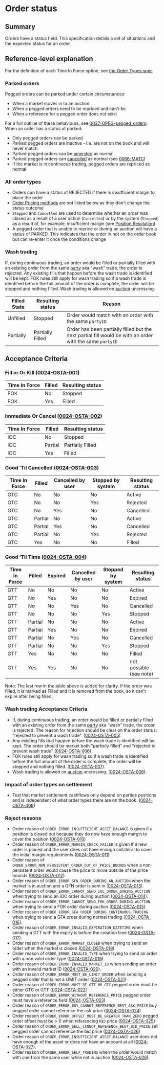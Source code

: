# Order status

## Summary

Orders have a status field. This specification details a set of situations and the expected status for an order.

## Reference-level explanation

For the definition of each Time In Force option, see [the Order Types spec](./0014-ORDT-order_types.md#time-in-force--validity)

### Parked orders

Pegged orders can be parked under certain circumstances:

- When a market moves in to an auction
- When a pegged orders need to be repriced and can't be
- When a reference for a pegged order does not exist

For a full outline of these behaviours, see [0037-OPEG-pegged_orders](./0037-OPEG-pegged_orders.md#guide-level-explanation). When an order has a status of parked:

- Only pegged orders can be parked
- Parked pegged orders are inactive - i.e. are not on the book and will never match.
- Parked pegged orders can be [amended](./0004-AMND-amends.md) as normal
- Parked pegged orders can [cancelled](./0033-OCAN-cancel_orders.md) as normal (see [0068-MATC](./0068-MATC-matching_engine.md#0068-MATC-033))
- If the market is in continuous trading, pegged orders are repriced as normal

### All order types

- Orders can have a status of REJECTED if there is insufficient margin to place the order
- [Order Pricing methods](./0014-ORDT-order_types.md) are not listed below as they don't change the status outcome
- `Stopped` and `Cancelled` are used to determine whether an order was closed as a result of a user action (`Cancelled`) or by the system (`Stopped`) as a result of, for example, insufficient margin (see [Position Resolution](./0012-POSR-position_resolution.md#position-resolution-algorithm))
- A pegged order that is unable to reprice or during an auction will have a status of PARKED. This indicates that the order in not on the order book but can re-enter it once the conditions change

### Wash trading

If, during continuous trading, an order would be filled or partially filled with an existing order from the same [party](./0017-PART-party.md) aka "wash" trade, the order is rejected. Any existing fills that happen before the wash trade is identified will be kept. FOK rules still apply for wash trading so if a wash trade is identified before the full amount of the order is complete, the order will be stopped and nothing filled.
Wash trading is allowed on [auction](0026-AUCT-auctions.md) uncrossing.

| Filled State | Resulting status | Reason |
|--------------|------------------|--------|
|   Unfilled   |     Stopped     | Order would match with an order with the same `partyID` |
|   Partially  |     Partially Filled     | Order has been partially filled but the next partial fill would be with an order with the same `partyID` |

## Acceptance Criteria

### Fill or Or Kill (<a name="0024-OSTA-001" href="#0024-OSTA-001">0024-OSTA-001</a>)


| Time In Force | Filled | Resulting status |
|---------------|--------|------------------|
|      FOK      |   No   |      Stopped     |
|      FOK      |   Yes  |      Filled      |

### Immediate Or Cancel (<a name="0024-OSTA-002" href="#0024-OSTA-002">0024-OSTA-002</a>)


| Time In Force | Filled  | Resulting status |
|---------------|---------|------------------|
|      IOC      |    No   |      Stopped     |
|      IOC      | Partial |      Partially Filled      |
|      IOC      |   Yes   |  Filled |

### Good ’Til Cancelled (<a name="0024-OSTA-003" href="#0024-OSTA-003">0024-OSTA-003</a>)


| Time In Force | Filled  | Cancelled by user | Stopped by system | Resulting status |
|---------------|---------|-------------------|-------------------|------------------|
|      GTC      |    No   |         No        |         No        |      Active      |
|      GTC      |    No   |         No        |        Yes        |      Rejected     |
|      GTC      |    No   |        Yes        |         No        |     Cancelled    |
|      GTC      | Partial |         No        |         No        |      Active      |
|      GTC      | Partial |        Yes        |         No        |     Cancelled    |
|      GTC      | Partial |         No        |        Yes        |      Rejected     |
|      GTC      |   Yes   |         No        |         No        |      Filled      |

### Good ’Til Time (<a name="0024-OSTA-004" href="#0024-OSTA-004">0024-OSTA-004</a>)


| Time In Force | Filled  | Expired | Cancelled by user | Stopped by system | Resulting status |
|---------------|---------|---------|-------------------|-------------------|------------------|
|      GTT      |    No   |    No   |         No        |         No        |      Active      |
|      GTT      |    No   |   Yes   |         No        |         No        |      Expired     |
|      GTT      |    No   |    No   |        Yes        |         No        |     Cancelled    |
|      GTT      |    No   |    No   |         No        |        Yes        |      Stopped     |
|      GTT      | Partial |    No   |         No        |         No        |      Active      |
|      GTT      | Partial |   Yes   |         No        |         No        |      Expired     |
|      GTT      | Partial |    No   |        Yes        |         No        |     Cancelled    |
|      GTT      | Partial |    No   |         No        |        Yes        |      Stopped     |
|      GTT      |   Yes   |    No   |         No        |         No        |      Filled      |
|      GTT      |   Yes   |   Yes   |         No        |         No        | not possible (see note) |

Note: The last row in the table above is added for clarity. If the order was filled, it is marked as Filled and it is removed from the book, so it can't expire after being filled.

### Wash trading Acceptance Criteria

- If, during continuous trading, an order would be filled or partially filled with an existing order from the same [party](./0017-PART-party.md) aka "wash" trade, the order is rejected. The reason for rejection should be clear on the order status: "rejected to prevent a wash trade". (<a name="0024-OSTA-005" href="#0024-OSTA-005">0024-OSTA-005</a>).
- Any existing fills that happen before the wash trade is identified will be kept. The order should be market both "partially filled" and "rejected to prevent wash trade" (<a name="0024-OSTA-006" href="#0024-OSTA-006">0024-OSTA-006</a>).
- FOK rules still apply for wash trading so if a wash trade is identified before the full amount of the order is complete, the order will be stopped and nothing filled. (<a name="0024-OSTA-007" href="#0024-OSTA-007">0024-OSTA-007</a>).
- Wash trading is allowed on [auction](0026-AUCT-auctions.md) uncrossing. (<a name="0024-OSTA-008" href="#0024-OSTA-008">0024-OSTA-008</a>).

### Impact of order types on settlement

- Test that market settlement cashflows only depend on parties positions and is independent of what order types there are on the book. (<a name="0024-OSTA-009" href="#0024-OSTA-009">0024-OSTA-009</a>)

### Reject reasons

- Order reason of `ORDER_ERROR_INSUFFICIENT_ASSET_BALANCE` is given if a position is closed out because they do now have enough margin to cover the position (<a name="0024-OSTA-010" href="#0024-OSTA-010">0024-OSTA-010</a>)
- Order reason of `ORDER_ERROR_MARGIN_CHECK_FAILED` is given if a new order is placed and the user does not have enough collateral to cover the initial margin requirements (<a name="0024-OSTA-011" href="#0024-OSTA-011">0024-OSTA-011</a>)
- Order reason of `ORDER_ERROR_NON_PERSISTENT_ORDER_OUT_OF_PRICE_BOUNDS` when a non persistent order would cause the price to move outside of the price bounds (<a name="0024-OSTA-012" href="#0024-OSTA-012">0024-OSTA-012</a>).
- Order reason of `ORDER_ERROR_GFN_ORDER_DURING_AN_AUCTION` when the market is in auction and a GFN order is sent in (<a name="0024-OSTA-013" href="#0024-OSTA-013">0024-OSTA-013</a>).
- Order reason of `ORDER_ERROR_CANNOT_SEND_IOC_ORDER_DURING_AUCTION` when trying to send an IOC order during auction (<a name="0024-OSTA-014" href="#0024-OSTA-014">0024-OSTA-014</a>).
- Order reason of `ORDER_ERROR_CANNOT_SEND_FOK_ORDER_DURING_AUCTION` when trying to send a FOK order during auction (<a name="0024-OSTA-015" href="#0024-OSTA-015">0024-OSTA-015</a>).
- Order reason of `ORDER_ERROR_GFA_ORDER_DURING_CONTINUOUS_TRADING` when trying to send a GFA order during normal trading (<a name="0024-OSTA-016" href="#0024-OSTA-016">0024-OSTA-016</a>).
- Order reason of `ORDER_ERROR_INVALID_EXPIRATION_DATETIME` when sending a GTT with the expiry is before the creation time (<a name="0024-OSTA-017" href="#0024-OSTA-017">0024-OSTA-017</a>).
- Order reason of `ORDER_ERROR_MARKET_CLOSED` when trying to send an order when the market is closed (<a name="0024-OSTA-018" href="#0024-OSTA-018">0024-OSTA-018</a>).
- Order reason of `ORDER_ERROR_INVALID_TYPE` when trying to send an order with a non valid order type (<a name="0024-OSTA-019" href="#0024-OSTA-019">0024-OSTA-019</a>).
- Order reason of `ORDER_ERROR_INVALID_MARKET_ID` when sending an order with an invalid market ID (<a name="0024-OSTA-020" href="#0024-OSTA-020">0024-OSTA-020</a>).
- Order reason of `ORDER_ERROR_MUST_BE_LIMIT_ORDER` when sending a pegged order that is not a LIMIT order (<a name="0024-OSTA-021" href="#0024-OSTA-021">0024-OSTA-021</a>)
- Order reason of `ORDER_ERROR_MUST_BE_GTT_OR_GTC` pegged order must be either GTC or GTT (<a name="0024-OSTA-022" href="#0024-OSTA-022">0024-OSTA-022</a>)
- Order reason of `ORDER_ERROR_WITHOUT_REFERENCE_PRICE` pegged order must have a reference field (<a name="0024-OSTA-023" href="#0024-OSTA-023">0024-OSTA-023</a>)
- Order reason of `ORDER_ERROR_BUY_CANNOT_REFERENCE_BEST_ASK_PRICE` buy pegged order cannot reference the ask price (<a name="0024-OSTA-024" href="#0024-OSTA-024">0024-OSTA-024</a>)
- Order reason of `ORDER_ERROR_OFFSET_MUST_BE_GREATER_THAN_ZERO` pegged order offset must be > 0 when referencing `MID` price (<a name="0024-OSTA-025" href="#0024-OSTA-025">0024-OSTA-025</a>)
- Order reason of `ORDER_ERROR_SELL_CANNOT_REFERENCE_BEST_BID_PRICE` sell pegged order cannot reference the bid price (<a name="0024-OSTA-026" href="#0024-OSTA-026">0024-OSTA-026</a>)
- Order reason of `ORDER_ERROR_INSUFFICIENT_ASSET_BALANCE` user does not have enough of the asset or does not have an account at all (<a name="0024-OSTA-027" href="#0024-OSTA-027">0024-OSTA-027</a>).
- Order reason of `ORDER_ERROR_SELF_TRADING` when the order would match with one from the same user while not in auction (<a name="0024-OSTA-029" href="#0024-OSTA-029">0024-OSTA-029</a>).
